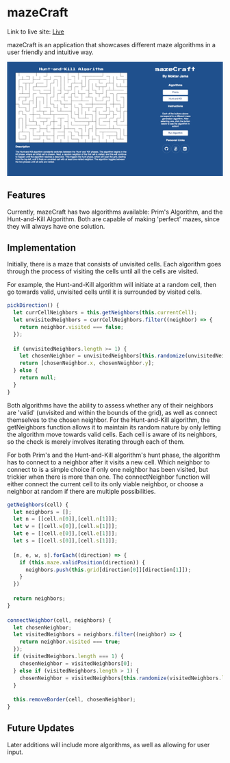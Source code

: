 # mazeCraft

Link to live site: [Live](http://moktarjama.com/mazeCraft)

mazeCraft is an application that showcases different maze algorithms in a user friendly and intuitive way.

![alt text](/images/mainpage.png)

## Features

Currently, mazeCraft has two algorithms available: Prim's Algorithm, and the Hunt-and-Kill Algorithm. Both are capable of making 'perfect' mazes, since they will always have one solution.

## Implementation

Initially, there is a maze that consists of unvisited cells. Each algorithm goes through the process of visiting the cells until all the cells are visited.

For example, the Hunt-and-Kill algorithm will initiate at a random cell, then go towards valid, unvisited cells until it is surrounded by visited cells.

```JavaScript
pickDirection() {
  let currCellNeighbors = this.getNeighbors(this.currentCell);
  let unvisitedNeighbors = currCellNeighbors.filter((neighbor) => {
    return neighbor.visited === false;
  });

  if (unvisitedNeighbors.length >= 1) {
    let chosenNeighbor = unvisitedNeighbors[this.randomize(unvisitedNeighbors.length)];
    return [chosenNeighbor.x, chosenNeighbor.y];
  } else {
    return null;
  }
}
```

Both algorithms have the ability to assess whether any of their neighbors are 'valid' (unvisited and within the bounds of the grid), as well as connect themselves to the chosen neighbor. For the Hunt-and-Kill algorithm, the getNeighbors function allows it to maintain its random nature by only letting the algorithm move towards valid cells. Each cell is aware of its neighbors, so the check is merely involves iterating through each of them.

For both Prim's and the Hunt-and-Kill algorithm's hunt phase, the algorithm has to connect to a neighbor after it visits a new cell. Which neighbor to connect to is a simple choice if only one neighbor has been visited, but trickier when there is more than one. The connectNeighbor function will either connect the current cell to its only viable neighbor, or choose a neighbor at random if there are multiple possibilities.

```JavaScript
getNeighbors(cell) {
  let neighbors = [];
  let n = [[cell.n[0]],[cell.n[1]]];
  let w = [[cell.w[0]],[cell.w[1]]];
  let e = [[cell.e[0]],[cell.e[1]]];
  let s = [[cell.s[0]],[cell.s[1]]];

  [n, e, w, s].forEach((direction) => {
    if (this.maze.validPosition(direction)) {
      neighbors.push(this.grid[direction[0]][direction[1]]);
    }
  })

  return neighbors;
}

connectNeighbor(cell, neighbors) {
  let chosenNeighbor;
  let visitedNeighbors = neighbors.filter((neighbor) => {
    return neighbor.visited === true;
  });
  if (visitedNeighbors.length === 1) {
    chosenNeighbor = visitedNeighbors[0];
  } else if (visitedNeighbors.length > 1) {
    chosenNeighbor = visitedNeighbors[this.randomize(visitedNeighbors.length)]
  }

  this.removeBorder(cell, chosenNeighbor);
}
```

## Future Updates

Later additions will include more algorithms, as well as allowing for user input.
